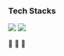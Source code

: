 ### Tech Stacks

<img src="https://img.shields.io/badge/Python-3766AB?style=flat-square&logo=Python&logoColor=white"/></a>
<img src="https://img.shields.io/badge/PyTorch-#EE4C2C?style=flat-square&logo=PyTorch&logoColor=critical"/></a>

🥇
🥈
🥉
